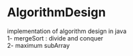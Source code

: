 # AlgorithmDesign
implementation of algorithm design in java <br>
1- mergeSort : divide and conquer <br>
2- maximum subArray <br>
